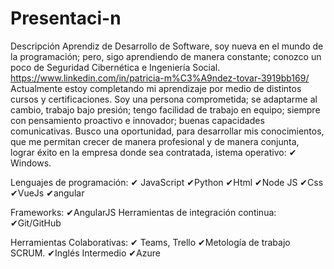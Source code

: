 # Presentaci-n
Descripción
Aprendiz de Desarrollo de Software, soy nueva en el mundo de la programación; pero, sigo aprendiendo de manera constante; conozco un poco de Seguridad Cibernética e Ingeniería Social.
https://www.linkedin.com/in/patricia-m%C3%A9ndez-tovar-3919bb169/
Actualmente estoy completando mi aprendizaje por medio de distintos cursos y certificaciones. Soy una persona comprometida; se adaptarme al cambio, trabajo bajo presión; tengo facilidad de trabajo en equipo; siempre con pensamiento proactivo e innovador; buenas capacidades comunicativas.
Busco una oportunidad, para desarrollar mis conocimientos, que me permitan crecer de manera profesional y de manera conjunta, lograr éxito en la empresa donde sea contratada,
istema operativo:
✔ Windows.

Lenguajes de programación:
✔ JavaScript
✔Python
✔Html
✔Node JS
✔Css
✔VueJs
✔angular

Frameworks:
✔AngularJS
Herramientas de integración continua:
✔Git/GitHub

Herramientas Colaborativas:
✔ Teams, Trello
✔Metología de trabajo SCRUM.
✔Inglés Intermedio
✔Azure
